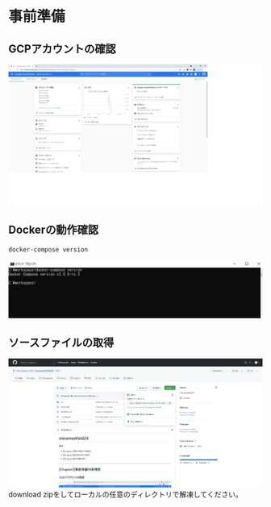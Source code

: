 # 事前準備

## GCPアカウントの確認
![](img/GCPダッシュボード.png)  

## Dockerの動作確認
```
docker-compose version
```
![](img/docker-compose_version.png)  

## ソースファイルの取得
![](img/Github.png)  
download zipをしてローカルの任意のディレクトリで解凍してください。  

